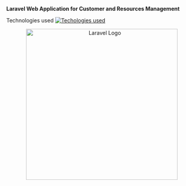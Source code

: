 **Laravel Web Application for Customer and Resources Management**

Technologies used
[![Techologies used](https://skillicons.dev/icons?i=laravel&perline=3)](https://skillicons.dev)

<p align="center"><a href="https://laravel.com" target="_blank"><img src="https://raw.githubusercontent.com/laravel/art/master/logo-lockup/5%20SVG/2%20CMYK/1%20Full%20Color/laravel-logolockup-cmyk-red.svg" width="400" alt="Laravel Logo"></a></p>
